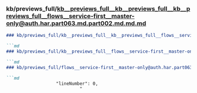 ### kb/previews_full/kb__previews_full__kb__previews_full__kb__previews_full__flows__service-first__master-only@auth.har.part063.md.part002.md.md.md

```md
### kb/previews_full/kb__previews_full__kb__previews_full__flows__service-first__master-only@auth.har.part063.md.part002.md.md

```md
### kb/previews_full/kb__previews_full__flows__service-first__master-only@auth.har.part063.md.part002.md

```md
### kb/previews_full/flows__service-first__master-only@auth.har.part063.md (part 002)

```md
                   "lineNumber": 0,
                            "
```

```

```

```

```
